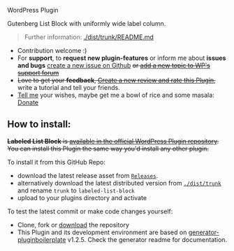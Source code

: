 WordPress Plugin

Gutenberg List Block with uniformly wide label column.

> Further information: [./dist/trunk/README.md](https://github.com/jhotadhari/labeled-list-block/tree/master/dist/trunk)

* Contribution welcome :)
* For **support**, to **request new plugin-features** or inform me about **issues and bugs** [create a new issue on Github](https://github.com/jhotadhari/labeled-list-block/issues/new) ~~or [add a new topic to WP's support forum](https://wordpress.org/support/plugin/labeled-list-block)~~
* ~~Love to get your **feedback**, [Create a new review and rate this Plugin](https://wordpress.org/support/plugin/labeled-list-block/reviews/#new-post),~~ write a tutorial and tell your friends.
* [Tell me](https://waterproof-webdesign.info/en/#contact) your wishes, maybe get me a bowl of rice and some masala: [Donate](http://waterproof-webdesign.info/donate)

## How to install:

~~**Labeled List Block**  is [available in the official WordPress Plugin repository](https://wordpress.org/plugins/labeled-list-block/). You can install this Plugin the same way you'd install any other plugin.~~

To install it from this GitHub Repo:

- download the latest release asset from [```Releases```](https://github.com/jhotadhari/labeled-list-block/releases).
- alternatively download the latest distributed version from [```./dist/trunk```](https://github.com/jhotadhari/labeled-list-block/tree/master/dist/trunk) and rename ```trunk``` to ```labeled-list-block```
- upload to your plugins directory and activate

To test the latest commit or make code changes yourself:

- Clone, fork or [download](https://github.com/jhotadhari/labeled-list-block/archive/master.zip) the repository
- This Plugin and its development environment are based on [generator-pluginboilerplate](https://www.npmjs.com/package/generator-pluginboilerplate) v1.2.5. Check the generator readme for documentation.